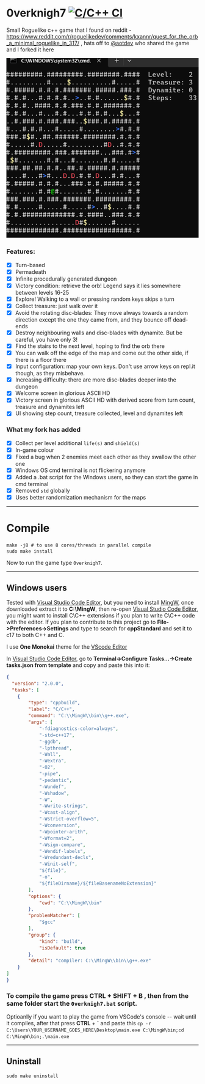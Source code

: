# 0verknigh7  [![C/C++ CI](https://github.com/su8/0verknigh7/actions/workflows/c-cpp.yml/badge.svg?branch=main)](https://github.com/su8/0verknigh7/actions/workflows/c-cpp.yml)
Small Roguelike c++ game that I found on reddit - https://www.reddit.com/r/roguelikedev/comments/kxannr/quest_for_the_orb_a_minimal_roguelike_in_317/ , hats off to [@aotdev](https://www.reddit.com/user/aotdev/) who shared the game and I forked it here

![](1snap.png)

### Features:

- [x] Turn-based
- [x] Permadeath
- [x] Infinite procedurally generated dungeon
- [x] Victory condition: retrieve the orb! Legend says it lies somewhere between levels 16-25
- [x] Explore! Walking to a wall or pressing random keys skips a turn
- [x] Collect treasure: just walk over it
- [x] Avoid the rotating disc-blades: They move always towards a random direction except the one they came from, and they bounce off dead-ends
- [x] Destroy neighbouring walls and disc-blades with dynamite. But be careful, you have only 3!
- [x] Find the stairs to the next level, hoping to find the orb there
- [x] You can walk off the edge of the map and come out the other side, if there is a floor there
- [x] Input configuration: map your own keys. Don't use arrow keys on repl.it though, as they misbehave.
- [x] Increasing difficulty: there are more disc-blades deeper into the dungeon
- [x] Welcome screen in glorious ASCII HD
- [x] Victory screen in glorious ASCII HD with derived score from turn count, treasure and dynamites left
- [x] UI showing step count, treasure collected, level and dynamites left

### What my fork has added

- [x] Collect per level additional `life(s)` and `shield(s)`
- [x] In-game colour
- [x] Fixed a bug when 2 enemies meet each other as they swallow the other one
- [x] Windows OS cmd terminal is not flickering anymore
- [x] Added a .bat script for the Windows users, so they can start the game in cmd terminal
- [x] Removed `std` globally
- [x] Uses better randomization mechanism for the maps

---

# Compile

```make
make -j8 # to use 8 cores/threads in parallel compile
sudo make install
```
Now to run the game type `0verknigh7`.

---

## Windows users

Tested with [Visual Studio Code Editor](https://code.visualstudio.com/download), but you need to install [MingW](https://github.com/niXman/mingw-builds-binaries/releases/download/12.2.0-rt_v10-rev0/x86_64-12.2.0-release-posix-seh-rt_v10-rev0.7z), once downloaded extract it to **C:\MingW**, then re-open [Visual Studio Code Editor](https://code.visualstudio.com/download), you might want to install C\C++ extensions if you plan to write C\C++ code with the editor. If you plan to contribute to this project go to **File->Preferences->Settings** and type to search for **cppStandard** and set it to c17 to both C++ and C.

I use **One Monokai** theme for the [VScode Editor](https://code.visualstudio.com/download)

In [Visual Studio Code Editor](https://code.visualstudio.com/download), go to **Terminal->Configure Tasks...->Create tasks.json from template** and copy and paste this into it:

```json
{
  "version": "2.0.0",
  "tasks": [
    {
        "type": "cppbuild",
        "label": "C/C++",
        "command": "C:\\MingW\\bin\\g++.exe",
        "args": [
            "-fdiagnostics-color=always",
            "-std=c++17",
            "-ggdb",
            "-lpthread",
            "-Wall",
            "-Wextra",
            "-O2",
            "-pipe",
            "-pedantic",
            "-Wundef",
            "-Wshadow",
            "-W",
            "-Wwrite-strings",
            "-Wcast-align",
            "-Wstrict-overflow=5",
            "-Wconversion",
            "-Wpointer-arith",
            "-Wformat=2",
            "-Wsign-compare",
            "-Wendif-labels",
            "-Wredundant-decls",
            "-Winit-self",
            "${file}",
            "-o",
            "${fileDirname}/${fileBasenameNoExtension}"
        ],
        "options": {
            "cwd": "C:\\MingW\\bin"
        },
        "problemMatcher": [
            "$gcc"
        ],
        "group": {
            "kind": "build",
            "isDefault": true
        },
        "detail": "compiler: C:\\MingW\\bin\\g++.exe"
    }
]
}
```

### To compile the game press **CTRL** + **SHIFT** + **B** , then from the same folder start the `0verknigh7.bat` script.

Optioanlly if you want to play the game from VSCode's console -- wait until it compiles, after that press **CTRL** + **\`** and paste this `cp -r C:\Users\YOUR_USERNAME_GOES_HERE\Desktop\main.exe C:\MingW\bin;cd C:\MingW\bin;.\main.exe`

---

## Uninstall

```make
sudo make uninstall
```
